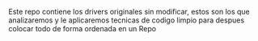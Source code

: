 Este repo contiene los drivers originales sin modificar, estos son los que analizaremos y le aplicaremos tecnicas de codigo limpio para despues colocar todo de forma ordenada en un Repo 
